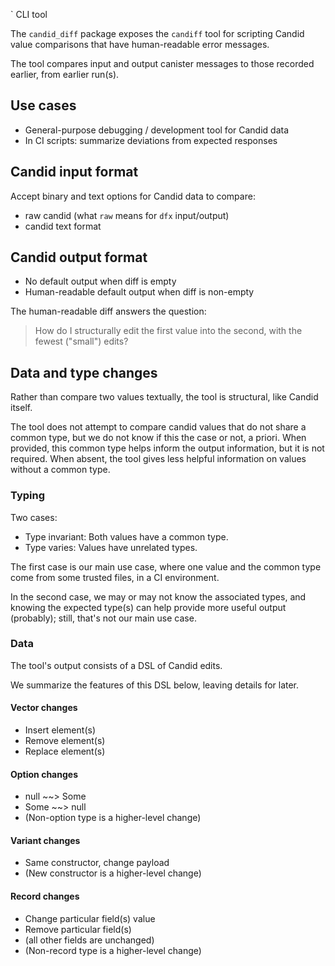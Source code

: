 ` CLI tool

The `candid_diff` package exposes the `candiff` tool for scripting Candid value comparisons that have human-readable error messages.

The tool compares input and output canister messages to those recorded earlier, from earlier run(s).

## Use cases

- General-purpose debugging / development tool for Candid data
- In CI scripts: summarize deviations from expected responses

## Candid input format

Accept binary and text options for Candid data to compare:

- raw candid (what `raw` means for `dfx` input/output)
- candid text format

## Candid output format
 
- No default output when diff is empty
- Human-readable default output when diff is non-empty

The human-readable diff answers the question:

> How do I structurally edit the first value into the second, with the fewest ("small") edits?

## Data and type changes

Rather than compare two values textually, the tool is structural, like Candid itself.

The tool does not attempt to compare candid values that do not share a
common type, but we do not know if this the case or not, a priori.
When provided, this common type helps inform the output information,
but it is not required.  When absent, the tool gives less helpful
information on values without a common type.

### Typing

Two cases:

- Type invariant: Both values have a common type.
- Type varies: Values have unrelated types.

The first case is our main use case, where one value and the common
type come from some trusted files, in a CI environment.

In the second case, we may or may not know the associated types, and
knowing the expected type(s) can help provide more useful output
(probably); still, that's not our main use case.

### Data

The tool's output consists of a DSL of Candid edits.

We summarize the features of this DSL below, leaving details for later.

#### Vector changes

- Insert element(s)
- Remove element(s)
- Replace element(s)

#### Option changes

- null ~~> Some
- Some ~~> null
- (Non-option type is a higher-level change)

#### Variant changes

- Same constructor, change payload
- (New constructor is a higher-level change)

#### Record changes

- Change particular field(s) value
- Remove particular field(s)
- (all other fields are unchanged)
- (Non-record type is a higher-level change)
